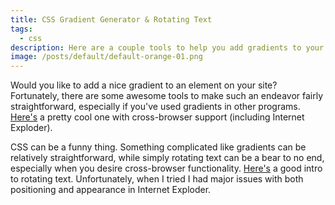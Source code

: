 ```yaml
---
title: CSS Gradient Generator & Rotating Text
tags:
  - css
description: Here are a couple tools to help you add gradients to your site.
image: /posts/default/default-orange-01.png
---
```


Would you like to add a nice gradient to an element on your site? Fortunately, there are some awesome tools to make such an endeavor fairly straightforward, especially if you've used gradients in other programs. [Here's](http://www.colorzilla.com/gradient-editor/) a pretty cool one with cross-browser support (including Internet Exploder).

CSS can be a funny thing. Something complicated like gradients can be relatively straightforward, while simply rotating text can be a bear to no end, especially when you desire cross-browser functionality. [Here's](http://snook.ca/archives/html_and_css/css-text-rotation) a good intro to rotating text. Unfortunately, when I tried I had major issues with both positioning and appearance in Internet Exploder.
